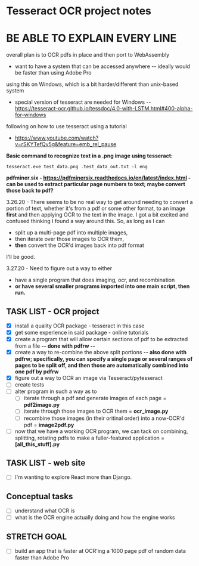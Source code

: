 # Tesseract OCR project notes

# BE ABLE TO EXPLAIN EVERY LINE

overall plan is to OCR pdfs in place and then port to WebAssembly
- want to have a system that can be accessed anywhere
 -- ideally would be faster than using Adobe Pro

using this on Windows, which is a bit harder/different than unix-based system
- special version of tesseract are needed for Windows
 -- https://tesseract-ocr.github.io/tessdoc/4.0-with-LSTM.html#400-alpha-for-windows

following on how to use tesseract using a tutorial 
- https://www.youtube.com/watch?v=rSKYTefQv5g&feature=emb_rel_pause

**Basic command to recognize text in a .png image using tesseract:** 

  `tesseract.exe test_data.png .test_data_out.txt -l eng`

**pdfminer.six - https://pdfminersix.readthedocs.io/en/latest/index.html - can be used to extract particular page numbers to text; maybe convert those back to pdf?**

3.26.20 - There seems to be no real way to get around needing to convert a portion of text, whether it's from a pdf or some other format, to an image **first** and then applying OCR to the text in the image.  I got a bit excited and confused thinking I found a way around this.  So, as long as I can 
- split up a multi-page pdf into multiple images, 
- then iterate over those images to OCR them, 
- **then** convert the OCR'd images back into pdf format

I'll be good.

3.27.20 - Need to figure out a way to either 
 - have a single program that does imaging, ocr, and recombination
 - **or have several smaller programs imported into one main script, then run.**


## TASK LIST - OCR project
- [x] install a quality OCR package - tesseract in this case
- [x] get some experience in said package - online tutorials
- [x] create a program that will allow certain sections of pdf to be extracted from a file **-- done with pdfrw --**
- [x] create a way to re-combine the above split portions **-- also done with pdfrw; specifically, you can specify a single page or several ranges of pages to be split off, and then those are automatically combined into one pdf by pdfrw**
- [x] figure out a way to OCR an image via Tesseract/pytesseract
- [ ] create tests
- [ ] alter program in such a way as to 
    -  [ ] iterate through a pdf and generate images of each page = **pdf2image.py**
    - [ ] iterate through those images to OCR them = **ocr_image.py**
    - [ ] recombine those images (in their oritinal order) into a now-OCR'd pdf = **image2pdf.py**
- [ ] now that we have a working OCR program, we can tack on combining, splitting, rotating pdfs to make a fuller-featured application = **[all_this_stuff].py**
 
## TASK LIST - web site
- [ ] I'm wanting to explore React more than Django.

## Conceptual tasks
- [ ] understand what OCR is
- [ ] what is the OCR engine actually doing and how the engine works

## STRETCH GOAL
- [ ] build an app that is faster at OCR'ing a 1000 page pdf of random data faster than Adobe Pro
